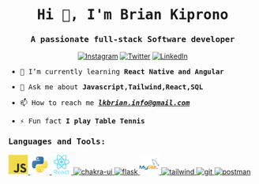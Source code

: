 <h1 align="center"><samp>Hi 👋, I'm Brian Kiprono</samp></h1>
<h3 align="center"><samp>A passionate full-stack Software developer</samp></h3>
<p align="center">
  <a href="https://www.instagram.com/lk._brian/" target="blank"><img src="https://img.shields.io/badge/Follow-Instagram-%23E4405F?logo=instagram&style=for-the-badge" alt="Instagram" /></a>
  <a href="https://twitter.com/lkbrian_info" target="blank"><img src="https://img.shields.io/badge/Follow-Twitter-%231DA1F2?logo=twitter&style=for-the-badge" alt="Twitter" /></a>
  <a href="https://www.linkedin.com/in/lbrian-info/" target="blank"><img src="https://img.shields.io/badge/Connect-LinkedIn-%230A66C2?logo=linkedin&style=for-the-badge" alt="LinkedIn" /></a>
</p>
<div>
  


- <samp>🌱 I’m currently learning **React Native and Angular**</samp>

- <samp>💬 Ask me about **Javascript,Tailwind,React,SQL**</samp>

- <samp>📫 How to reach me <em>**lkbrian.info@gmail.com**</em></samp>

- <samp>⚡ Fun fact **I play Table Tennis**</samp>



<h3 align="left"><samp>Languages and Tools:</samp></h3>
<p align="left"> 
   <a href="https://developer.mozilla.org/en-US/docs/Web/JavaScript" target="_blank" rel="noreferrer"> 
    <img src="https://raw.githubusercontent.com/devicons/devicon/master/icons/javascript/javascript-original.svg" alt="javascript" width="40" height="40"/> 
  </a> 
  <a href="https://www.python.org" target="_blank" rel="noreferrer"> 
    <img src="https://raw.githubusercontent.com/devicons/devicon/master/icons/python/python-original.svg" alt="python" width="40" height="40"/> 
  </a> 
   <a href="https://reactjs.org/" target="_blank" rel="noreferrer"> 
    <img src="https://raw.githubusercontent.com/devicons/devicon/master/icons/react/react-original-wordmark.svg" alt="react" width="40" height="40"/> 
  </a>
    <a href="https://chakra-ui.com/" target="_blank" rel="noreferrer"> 
    <img src="https://ia802807.us.archive.org/24/items/github.com-chakra-ui-chakra-ui_-_2020-02-13_17-20-29/cover.jpg" alt="chakra-ui" width="40" height="40"/> 
  </a> 
  <a href="https://flask.palletsprojects.com/" target="_blank" rel="noreferrer" background="white"> 
    <img src="https://www.vectorlogo.zone/logos/pocoo_flask/pocoo_flask-icon.svg" alt="flask" width="40" height="40"/> 
  </a> 
    <a href="https://www.mysql.com/" target="_blank" rel="noreferrer"> 
    <img src="https://raw.githubusercontent.com/devicons/devicon/master/icons/mysql/mysql-original-wordmark.svg" alt="mysql" width="40" height="40"/> 
  </a>
    <a href="https://tailwindcss.com/" target="_blank" rel="noreferrer"> 
    <img src="https://www.vectorlogo.zone/logos/tailwindcss/tailwindcss-icon.svg" alt="tailwind" width="40" height="40"/> 
  </a>
  <a href="https://git-scm.com/" target="_blank" rel="noreferrer"> 
    <img src="https://www.vectorlogo.zone/logos/git-scm/git-scm-icon.svg" alt="git" width="40" height="40"/> 
  </a>  
  <a href="https://postman.com" target="_blank" rel="noreferrer"> 
    <img src="https://www.vectorlogo.zone/logos/getpostman/getpostman-icon.svg" alt="postman" width="40" height="40"/> 
  </a>   
</p>
<!-- <h3 align="left"><samp>Stats</samp></h3>-->
<!-- <p><img align="right" src="https://github-readme-stats.vercel.app/api?username=lkbrian&show_icons=true&locale=en" alt="lkbrian" width="46%"/></p> -->


<!--<p><img align="left" src="https://github-readme-stats.vercel.app/api/top-langs?username=lkbrian&show_icons=true&locale=en&layout=compact" alt="lkbrian" /></p> -->
 
